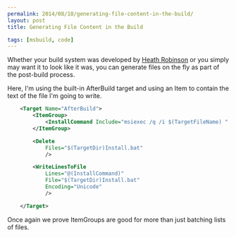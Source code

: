 ```yaml
---
permalink: 2014/08/18/generating-file-content-in-the-build/
layout: post
title: Generating File Content in the Build

tags: [msbuild, code]
---
```


Whether your build system was developed by [Heath Robinson](en.wikipedia.org/wiki/W._Heath_Robinson)
or you simply may want it to look like it was, you can generate files on the fly
as part of the post-build process.

Here, I'm using the built-in AfterBuild target and using an Item to contain the
text of the file I'm going to write.

```xml
    <Target Name="AfterBuild">
    	<ItemGroup>
    		<InstallCommand Include="msiexec /q /i $(TargetFileName) " />
    	</ItemGroup>

    	<Delete
    		Files="$(TargetDir)Install.bat"
    		/>

    	<WriteLinesToFile
    		Lines="@(InstallCommand)"
    		File="$(TargetDir)Install.bat"
    		Encoding="Unicode"
    		/>

    </Target>
```

Once again we prove ItemGroups are good for more than just batching lists
of files.
